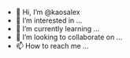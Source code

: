- 👋 Hi, I’m @kaosalex
- 👀 I’m interested in ...
- 🌱 I’m currently learning ...
- 💞️ I’m looking to collaborate on ...
- 📫 How to reach me ...

<!---
kaosalex/kaosalex is a ✨ special ✨ repository because its `README.md` (this file) appears on your GitHub profile.
You can click the Preview link to take a look at your changes.
--->
